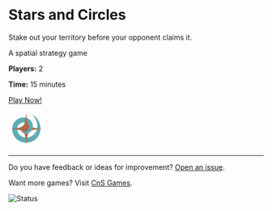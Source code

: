 # Stars and Circles

Stake out your territory before your opponent claims it.

A spatial strategy game

**Players:** 2

**Time:** 15 minutes

[Play Now!](https://skedwards88.github.io/stars_circles_game/)

<img src="src/images/favicon.png" alt="game icon" width="70"/>

---

Do you have feedback or ideas for improvement? [Open an issue](https://github.com/skedwards88/stars_circles_game/issues/new).

Want more games? Visit [CnS Games](https://skedwards88.github.io/portfolio/).

![Status](https://github.com/skedwards88/stars_circles_game/actions/workflows/deploy.yml/badge.svg)
